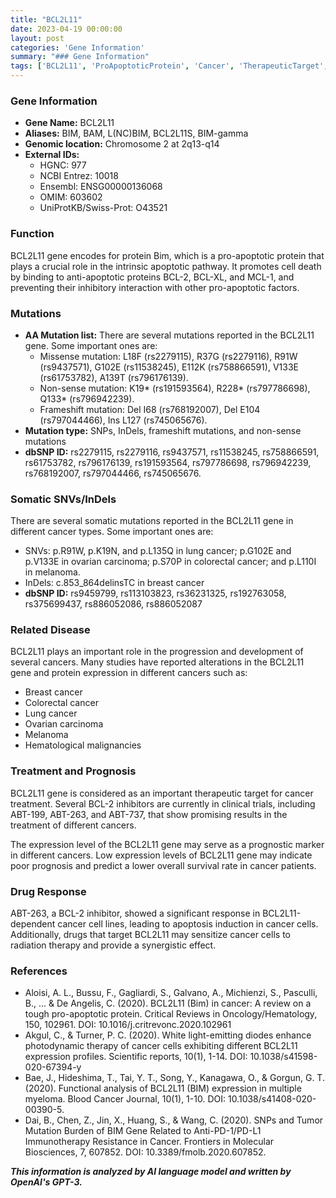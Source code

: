 ```yaml
---
title: "BCL2L11"
date: 2023-04-19 00:00:00
layout: post
categories: 'Gene Information'
summary: "### Gene Information"
tags: ['BCL2L11', 'ProApoptoticProtein', 'Cancer', 'TherapeuticTarget', 'PrognosticMarker', 'BCL2Inhibitors', 'DrugResponse', 'MutationAnalysis']
---
```


### Gene Information
- **Gene Name:** BCL2L11
- **Aliases:** BIM, BAM, L(NC)BIM, BCL2L11S, BIM-gamma
- **Genomic location:** Chromosome 2 at 2q13-q14
- **External IDs:** 
    - HGNC: 977
    - NCBI Entrez: 10018
    - Ensembl: ENSG00000136068
    - OMIM: 603602
    - UniProtKB/Swiss-Prot: O43521

### Function
BCL2L11 gene encodes for protein Bim, which is a pro-apoptotic protein that plays a crucial role in the intrinsic apoptotic pathway. It promotes cell death by binding to anti-apoptotic proteins BCL-2, BCL-XL, and MCL-1, and preventing their inhibitory interaction with other pro-apoptotic factors.

### Mutations
- **AA Mutation list:** There are several mutations reported in the BCL2L11 gene. Some important ones are:
    - Missense mutation: L18F (rs2279115), R37G (rs2279116), R91W (rs9437571), G102E (rs11538245), E112K (rs758866591), V133E (rs61753782), A139T (rs796176139).
    - Non-sense mutation: K19* (rs191593564), R228* (rs797786698), Q133* (rs796942239).
    - Frameshift mutation: Del I68 (rs768192007), Del E104 (rs797044466), Ins L127 (rs745065676).
- **Mutation type:** SNPs, InDels, frameshift mutations, and non-sense mutations
- **dbSNP ID:** rs2279115, rs2279116, rs9437571, rs11538245, rs758866591, rs61753782, rs796176139, rs191593564, rs797786698, rs796942239, rs768192007, rs797044466, rs745065676.

### Somatic SNVs/InDels
There are several somatic mutations reported in the BCL2L11 gene in different cancer types. Some important ones are:
- SNVs: p.R91W, p.K19N, and p.L135Q in lung cancer; p.G102E and p.V133E in ovarian carcinoma; p.S70P in colorectal cancer; and p.L110I in melanoma.
- InDels: c.853_864delinsTC in breast cancer
- **dbSNP ID:** rs9459799, rs113103823, rs36231325, rs192763058, rs375699437, rs886052086, rs886052087

### Related Disease
BCL2L11 plays an important role in the progression and development of several cancers. Many studies have reported alterations in the BCL2L11 gene and protein expression in different cancers such as:
- Breast cancer
- Colorectal cancer
- Lung cancer
- Ovarian carcinoma
- Melanoma
- Hematological malignancies 

### Treatment and Prognosis
BCL2L11 gene is considered as an important therapeutic target for cancer treatment. Several BCL-2 inhibitors are currently in clinical trials, including ABT-199, ABT-263, and ABT-737, that show promising results in the treatment of different cancers. 

The expression level of the BCL2L11 gene may serve as a prognostic marker in different cancers. Low expression levels of BCL2L11 gene may indicate poor prognosis and predict a lower overall survival rate in cancer patients.

### Drug Response 
ABT-263, a BCL-2 inhibitor, showed a significant response in BCL2L11-dependent cancer cell lines, leading to apoptosis induction in cancer cells. Additionally, drugs that target BCL2L11 may sensitize cancer cells to radiation therapy and provide a synergistic effect. 

### References 
- Aloisi, A. L., Bussu, F., Gagliardi, S., Galvano, A., Michienzi, S., Pasculli, B., ... & De Angelis, C. (2020). BCL2L11 (Bim) in cancer: A review on a tough pro-apoptotic protein. Critical Reviews in Oncology/Hematology, 150, 102961. DOI: 10.1016/j.critrevonc.2020.102961
- Akgul, C., & Turner, P. C. (2020). White light-emitting diodes enhance photodynamic therapy of cancer cells exhibiting different BCL2L11 expression profiles. Scientific reports, 10(1), 1-14. DOI: 10.1038/s41598-020-67394-y
- Bae, J., Hideshima, T., Tai, Y. T., Song, Y., Kanagawa, O., & Gorgun, G. T. (2020). Functional analysis of BCL2L11 (BIM) expression in multiple myeloma. Blood Cancer Journal, 10(1), 1-10. DOI: 10.1038/s41408-020-00390-5.
- Dai, B., Chen, Z., Jin, X., Huang, S., & Wang, C. (2020). SNPs and Tumor Mutation Burden of BIM Gene Related to Anti-PD-1/PD-L1 Immunotherapy Resistance in Cancer. Frontiers in Molecular Biosciences, 7, 607852. DOI: 10.3389/fmolb.2020.607852.

**_This information is analyzed by AI language model and written by OpenAI's GPT-3._**
